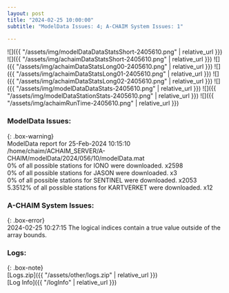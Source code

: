 ```yaml
---
layout: post
title: "2024-02-25 10:00:00"
subtitle: "ModelData Issues: 4; A-CHAIM System Issues: 1"

---
```


![]({{ "/assets/img/modelDataDataStatsShort-2405610.png" | relative_url }})
![]({{ "/assets/img/achaimDataStatsShort-2405610.png" | relative_url }})
![]({{ "/assets/img/achaimDataStatsLong00-2405610.png" | relative_url }})
![]({{ "/assets/img/achaimDataStatsLong01-2405610.png" | relative_url }})
![]({{ "/assets/img/achaimDataStatsLong02-2405610.png" | relative_url }})
![]({{ "/assets/img/modelDataDataStats-2405610.png" | relative_url }})
![]({{ "/assets/img/modelDataStationStats-2405610.png" | relative_url }})
![]({{ "/assets/img/achaimRunTime-2405610.png" | relative_url }})


### ModelData Issues:  
  
{: .box-warning}  
 ModelData report for 25-Feb-2024 10:15:10   
 /home/chaim/ACHAIM_SERVER/A-CHAIM/modelData/2024/056/10/modelData.mat   
 0% of all possible stations for IONO were downloaded. x2598   
 0% of all possible stations for JASON were downloaded. x3   
 0% of all possible stations for SENTINEL were downloaded. x2053   
 5.3512% of all possible stations for KARTVERKET were downloaded. x12   
  
### A-CHAIM System Issues:  
  
{: .box-error}  
2024-02-25 10:27:15 The logical indices contain a true value outside of the array bounds.  

### Logs:  
  
{: .box-note}  
[Logs.zip]({{ "/assets/other/logs.zip" | relative_url }})  
[Log Info]({{ "/logInfo" | relative_url }})  
